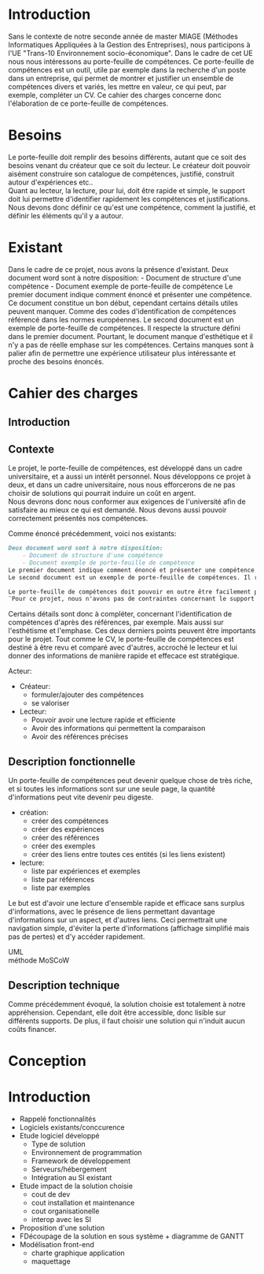 # Introduction
Sans le contexte de notre seconde année de master MIAGE (Méthodes Informatiques Appliquées à la Gestion des Entreprises), nous participons à l'UE "Trans-10 Environnement socio-économique". Dans le cadre de cet UE nous nous intéressons au porte-feuille de compétences. Ce porte-feuille de compétences est un outil, utile par exemple dans la recherche d'un poste dans un entreprise, qui permet de montrer et justifier un ensemble de compétences divers et variés, les mettre en valeur, ce qui peut, par exemple, compléter un CV.
Ce cahier des charges concerne donc l'élaboration de ce porte-feuille de compétences.  

# Besoins
Le porte-feuille doit remplir des besoins différents, autant que ce soit des besoins venant du créateur que ce soit du lecteur.
Le créateur doit pouvoir aisément construire son catalogue de compétences, justifié, construit autour d'expériences etc..  
Quant au lecteur, la lecture, pour lui, doit être rapide et simple, le support doit lui permettre d'identifier rapidement les compétences et justifications.
Nous devons donc définir ce qu'est une compétence, comment la justifié, et définir les éléments qu'il y a autour.  
<!--réflexion sur le porte-feuille de compétences-->

# Existant
Dans le cadre de ce projet, nous avons la présence d'existant.
Deux document word sont à notre disposition:
    - Document de structure d'une compétence
    - Document exemple de porte-feuille de compétence
Le premier document indique comment énoncé et présenter une compétence. Ce document constitue un bon début, cependant certains détails utiles peuvent manquer. Comme des codes d'identification de compétences référencé dans les normes européennes. 
Le second document est un exemple de porte-feuille de compétences. Il respecte la structure défini dans le premier document. Pourtant, le document manque d'esthétique et il n'y a pas de réelle emphase sur les compétences. Certains manques sont à palier afin de permettre une expérience utilisateur plus intéressante et proche des besoins énoncés.  

# Cahier des charges
<!--
- Description général
- Description fonctionelle
- Description de l'environnement technique
- charte graphique
- contraintes
-->
## Introduction

## Contexte
Le projet, le porte-feuille de compétences, est développé dans un cadre universitaire, et a aussi un intérêt personnel. Nous développons ce projet à deux, et dans un cadre universitaire, nous nous efforcerons de ne pas choisir de solutions qui pourrait induire un coût en argent.  
Nous devrons donc nous conformer aux exigences de l'université afin de satisfaire au mieux ce qui est demandé. Nous devons aussi pouvoir correctement présentés nos compétences.

Comme énoncé précédemment, voici nos existants:  
```markdown 
Deux document word sont à notre disposition:
    - Document de structure d'une compétence
    - Document exemple de porte-feuille de compétence
Le premier document indique comment énoncé et présenter une compétence. Ce document constitue un bon début, cependant certains détails utiles peuvent manquer. Comme des codes d'identification de compétences référencé dans les normes européennes. 
Le second document est un exemple de porte-feuille de compétences. Il respecte la structure défini dans le premier document. Pourtant, le document manque d'esthétique et il n'y a pas de réelle emphase sur les compétences. Certains manques sont à palier afin de permettre une expérience utilisateur plus intéressante et proche des besoins énoncés. 

Le porte-feuille de compétences doit pouvoir en outre être facilement présenté que ce soit pour présenter ses compétences ou bien pour décrire son fonctionnement.
¨Pour ce projet, nous n'avons pas de contraintes concernant le support ou la charte graphique, du moment que les critères et les besoins sont respectés.
``` 
Certains détails sont donc à compléter, concernant l'identification de compétences d'après des références, par exemple. Mais aussi sur l'esthétisme et l'emphase. Ces deux derniers points peuvent être importants pour le projet. Tout comme le CV, le porte-feuille de compétences est destiné à être revu et comparé avec d'autres, accroché le lecteur et lui donner des informations de manière rapide et effecace est stratégique.

Acteur:
- Créateur:
    - formuler/ajouter des compétences 
    - se valoriser
- Lecteur:
    - Pouvoir avoir une lecture rapide et efficiente
    - Avoir des informations qui permettent la comparaison
    - Avoir des références précises  
<!--
- Description demandeur
- Origine besoin
    - Description existant
    - description problèmes
- Description générale du besoin
- Description des catégories de l'utilisateur (acteurs)
-->

## Description fonctionnelle
Un porte-feuille de compétences peut devenir quelque chose de très riche, et si toutes les informations sont sur une seule page, la quantité d'informations peut vite devenir peu digeste.
- création:
    - créer des compétences
    - créer des expériences
    - créer des références
    - créer des exemples
    - créer des liens entre toutes ces entités (si les liens existent) 
- lecture:
    - liste par expériences et exemples
    - liste par références
    - liste par exemples

Le but est d'avoir une lecture d'ensemble rapide et efficace sans surplus d'informations, avec le présence de liens permettant davantage d'informations sur un aspect, et d'autres liens. Ceci permettrait une navigation simple, d'éviter la perte d'informations (affichage simplifié mais pas de pertes) et d'y accéder rapidement.  

UML  
méthode MoSCoW
 
## Description technique
<!--existant et contraintes imposés par le client ou imposé par l'existant>
## Charte graphique

## Contraintes d'environnement
<!--
contraintes humaines, financières, temporelles, juridiques ...
-->
Comme précédemment évoqué, la solution choisie est totalement à notre appréhension. Cependant, elle doit être accessible, donc lisible sur différents supports. De plus, il faut choisir une solution qui n'induit aucun coûts financer.

# Conception
# Introduction
- Rappelé fonctionnalités
- Logiciels existants/conccurence
- Etude logiciel développé
    - Type de solution
    - Environnement de programmation
    - Framework de développement
    - Serveurs/hébergement
    - Intégration au SI existant
- Etude impact de la solution choisie
    - cout de dev
    - cout installation et maintenance
    - cout organisationelle
    - interop avec les SI
- Proposition d'une solution
- FDécoupage de la solution en sous système + diagramme de GANTT
- Modélisation front-end
    - charte graphique application
    - maquettage


